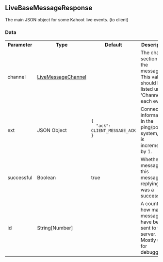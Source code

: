 ## LiveBaseMessageResponse
The main JSON object for some Kahoot live events. (to client)

### Data
<table>
  <tr>
    <th>Parameter</th>
    <th>Type</th>
    <th>Default</th>
    <th>Description</th>
  </tr>
  <tr>
    <td>channel</td>
    <td><a href="#/enum/LiveMessageChannel">LiveMessageChannel</a></td>
    <td></td>
    <td>The channel section for the message. This value should be listed under 'Channel' in each event.</td>
  </tr>
  <tr>
    <td>ext</td>
    <td>JSON Object</td>
    <td>
      <pre>
        <code>
<!--   -->{
<!--   -->  "ack": CLIENT_MESSAGE_ACK
<!--   -->}
        </code>
      </pre>
    </td>
    <td>Connection information. In the ping/pong system, ack is incremented by 1.</td>
  </tr>
  <tr>
    <td>successful</td>
    <td>Boolean</td>
    <td>true</td>
    <td>Whether the message this message is replying to was a success.</td>
  </tr>
  <tr>
    <td>id</td>
    <td>String[Number]</td>
    <td></td>
    <td>A count of how many messages have been sent to the server. Mostly used for debugging.</td>
  </tr>
</table>
